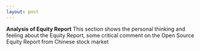 ```yaml
---
layout: post
---
```

**Analysis of Equity Report**
This section shows the personal thinking and feeling about the Equity Report, some critical comment on the Open Source Equity Report from Chinese stock market


